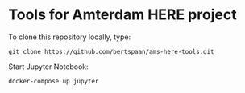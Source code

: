 # Tools for Amterdam HERE project

To clone this repository locally, type:

    git clone https://github.com/bertspaan/ams-here-tools.git

Start Jupyter Notebook:

    docker-compose up jupyter
